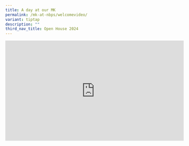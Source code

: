 ```yaml
---
title: A day at our MK
permalink: /mk-at-nbps/welcomevideo/
variant: tiptap
description: ""
third_nav_title: Open House 2024
---
```

<div class="iframe-wrapper">
<iframe height="315" width="560" allowfullscreen="true" frameborder="0" src="https://www.youtube.com/embed/GIUYvt2x0ek?si=gINO51LhJoOKwNtn"></iframe>
</div>
<p></p>